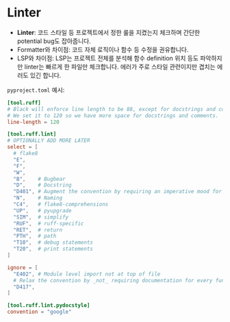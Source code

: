 # Linter

- **Linter**: 코드 스타일 등 프로젝트에서 정한 룰을 지켰는지 체크하며 간단한 potential bug도 잡아줍니다.
- Formatter와 차이점: 코드 자체 로직이나 함수 등 수정을 권유합니다.
- LSP와 차이점: LSP는 프로젝트 전체를 분석해 함수 definition 위치 등도 파악하지만 linter는 빠르게 한 파일만 체크합니다. 에러가 주로 스타일 관련이지만 겹치는 에러도 있긴 합니다.

`pyproject.toml` 예시:

```toml
[tool.ruff]
# Black will enforce line length to be 88, except for docstrings and comments.
# We set it to 120 so we have more space for docstrings and comments.
line-length = 120

[tool.ruff.lint]
# OPTIONALLY ADD MORE LATER
select = [
  # flake8
  "E",
  "F",
  "W",
  "B",    # Bugbear
  "D",    # Docstring
  "D401", # Augment the convention by requiring an imperative mood for all docstrings.
  "N",    # Naming
  "C4",   # flake8-comprehensions
  "UP",   # pyupgrade
  "SIM",  # simplify
  "RUF",  # ruff-specific
  "RET",  # return
  "PTH",  # path
  "T10",  # debug statements
  "T20",  # print statements
]

ignore = [
  "E402", # Module level import not at top of file
  # Relax the convention by _not_ requiring documentation for every function parameter.
  "D417",
]

[tool.ruff.lint.pydocstyle]
convention = "google"
```
